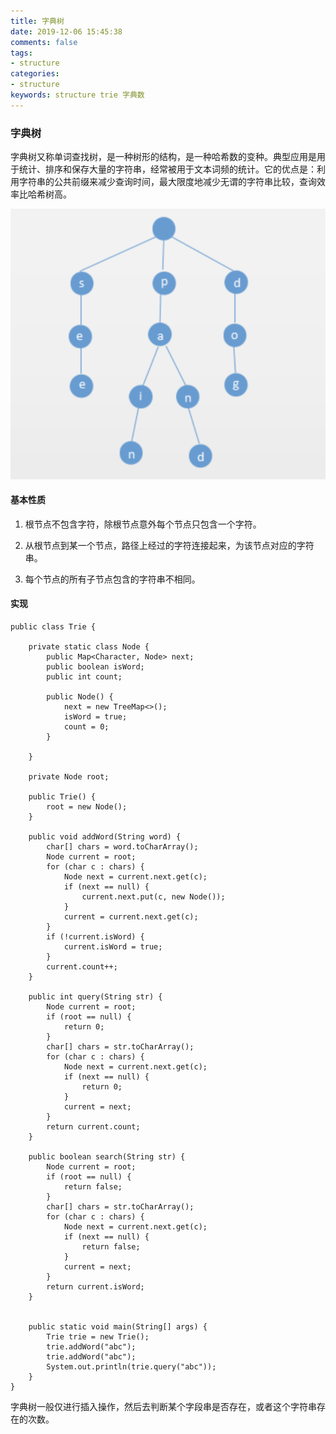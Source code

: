 ```yaml
---
title: 字典树
date: 2019-12-06 15:45:38
comments: false
tags: 
- structure
categories: 
- structure
keywords: structure trie 字典数
---
```


### 字典树

字典树又称单词查找树，是一种树形的结构，是一种哈希数的变种。典型应用是用于统计、排序和保存大量的字符串，经常被用于文本词频的统计。它的优点是：利用字符串的公共前缀来减少查询时间，最大限度地减少无谓的字符串比较，查询效率比哈希树高。

![字典树](../../../uploads/structure/trie.png)

#### 基本性质

1. 根节点不包含字符，除根节点意外每个节点只包含一个字符。

2. 从根节点到某一个节点，路径上经过的字符连接起来，为该节点对应的字符串。

3. 每个节点的所有子节点包含的字符串不相同。

#### 实现

```
public class Trie {

    private static class Node {
        public Map<Character, Node> next;
        public boolean isWord;
        public int count;

        public Node() {
            next = new TreeMap<>();
            isWord = true;
            count = 0;
        }

    }

    private Node root;

    public Trie() {
        root = new Node();
    }

    public void addWord(String word) {
        char[] chars = word.toCharArray();
        Node current = root;
        for (char c : chars) {
            Node next = current.next.get(c);
            if (next == null) {
                current.next.put(c, new Node());
            }
            current = current.next.get(c);
        }
        if (!current.isWord) {
            current.isWord = true;
        }
        current.count++;
    }

    public int query(String str) {
        Node current = root;
        if (root == null) {
            return 0;
        }
        char[] chars = str.toCharArray();
        for (char c : chars) {
            Node next = current.next.get(c);
            if (next == null) {
                return 0;
            }
            current = next;
        }
        return current.count;
    }

    public boolean search(String str) {
        Node current = root;
        if (root == null) {
            return false;
        }
        char[] chars = str.toCharArray();
        for (char c : chars) {
            Node next = current.next.get(c);
            if (next == null) {
                return false;
            }
            current = next;
        }
        return current.isWord;
    }


    public static void main(String[] args) {
        Trie trie = new Trie();
        trie.addWord("abc");
        trie.addWord("abc");
        System.out.println(trie.query("abc"));
    }
}
```

字典树一般仅进行插入操作，然后去判断某个字段串是否存在，或者这个字符串存在的次数。